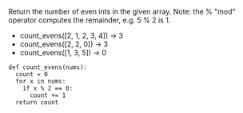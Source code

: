 Return the number of even ints in the given array. Note: the % "mod" operator computes the remainder, e.g. 5 % 2 is 1. 

* count_evens([2, 1, 2, 3, 4]) → 3
* count_evens([2, 2, 0]) → 3
* count_evens([1, 3, 5]) → 0

```
def count_evens(nums):
  count = 0
  for x in nums:
    if x % 2 == 0:
      count += 1
  return count
```
